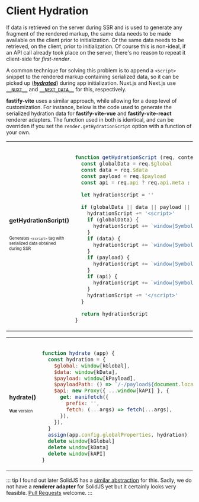 
# Client Hydration

If data is retrieved on the server during SSR and is used to generate any fragment of the rendered markup, the same data needs to be made available on the client prior to initialization. Or the same data needs to be retrieved, on the client, prior to initialization. Of course this is non-ideal, if an API call already took place on the server, there's no reason to repeat it client-side for _first-render_.

A common technique for solving this problem is to append a `<script>` snippet to the rendered markup containing serialized data, so it can be picked up (<b>[_hydrated_](https://en.wikipedia.org/wiki/Hydration_(web_development)
)</b>) during app initialization. Nuxt.js and Next.js use [`__NUXT__`][window-nuxt] and [`__NEXT_DATA__`][next-data] for this, respectively.

[window-nuxt]: https://github.com/nuxt/nuxt.js/blob/82e4c2dc5fa62be60876da7bb0ec271a921954bc/packages/vue-renderer/src/renderers/ssr.js
[next-data]: https://github.com/vercel/next.js/discussions/15117

<b>fastify-vite</b> uses a similar approach, while allowing for a deep level of customization. For instance, below is the code used to generate the serialized hydration data for <b>fastify-vite-vue</b> and <b>fastify-vite-react</b> renderer adapters. The function used in both is identical, and can be overriden if you set the `render.getHydrationScript` option with a function of your own.

<table class="infotable">
<tr style="width: 100%">
<td style="width: 20%">
<strong>getHydrationScript()</strong>
<br><br>
<span style="font-size: 0.7rem">

Generates `<script>` tag 
with serialized data
obtained during SSR

</span>
</td>
<td class="code-h" style="width: 80%">

```js

function getHydrationScript (req, context, hydration) {
  const globalData = req.$global
  const data = req.$data
  const payload = req.$payload
  const api = req.api ? req.api.meta : null

  let hydrationScript = ''

  if (globalData || data || payload || api) {
    hydrationScript += '<script>'
    if (globalData) {
      hydrationScript += `window[Symbol.for('kGlobal')] = ${devalue(globalData)}\n`
    }
    if (data) {
      hydrationScript += `window[Symbol.for('kData')] = ${devalue(data)}\n`
    }
    if (payload) {
      hydrationScript += `window[Symbol.for('kPayload')] = ${devalue(payload)}\n`
    }
    if (api) {
      hydrationScript += `window[Symbol.for('kAPI')] = ${devalue(api)}\n`
    }
    hydrationScript += '</script>'
  }

  return hydrationScript
}
```

</td>
</tr>
</table>

<table class="infotable">
<tr style="width: 100%">
<td style="width: 20%">
<strong>hydrate()</strong>
<br><br>
<span style="font-size: 0.7rem">
<b>Vue</b> version
</span>
</td>
<td class="code-h" style="width: 80%">

```js

function hydrate (app) {
  const hydration = {
    $global: window[kGlobal],
    $data: window[kData],
    $payload: window[kPayload],
    $payloadPath: () => `/-/payload${document.location.pathname}`,
    $api: new Proxy({ ...window[kAPI] }, {
      get: manifetch({
        prefix: '',
        fetch: (...args) => fetch(...args),
      }),
    }),
  }
  assign(app.config.globalProperties, hydration)
  delete window[kGlobal]
  delete window[kData]
  delete window[kAPI]
}
```

</td>
</tr>
</table>

::: tip
I found out later SolidJS has a [similar abstraction][solid-js-hydration] for this. Sadly, we do not have a <b>renderer adapter</b> for SolidJS yet but it certainly looks very feasible. [Pull Requests]() welcome.
:::



[solid-js-hydration]: https://www.solidjs.com/guide#hydration-script

